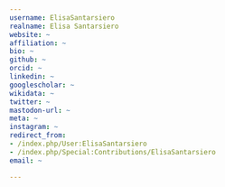 ```yaml
---
username: ElisaSantarsiero
realname: Elisa Santarsiero
website: ~
affiliation: ~
bio: ~
github: ~
orcid: ~
linkedin: ~
googlescholar: ~
wikidata: ~
twitter: ~
mastodon-url: ~
meta: ~
instagram: ~
redirect_from:
- /index.php/User:ElisaSantarsiero
- /index.php/Special:Contributions/ElisaSantarsiero
email: ~

---
```

